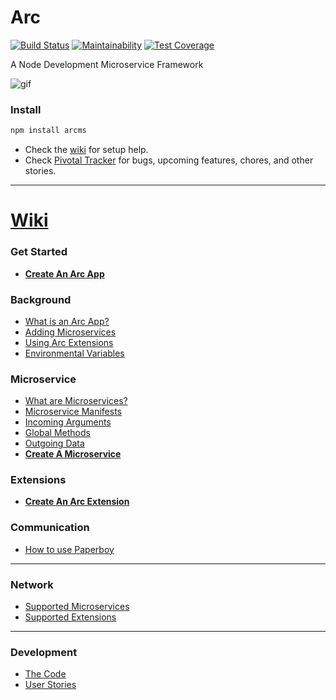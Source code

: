 # Arc
[![Build Status](https://travis-ci.org/altereagle/arc.svg?branch=master)](https://travis-ci.org/altereagle/arc)
[![Maintainability](https://api.codeclimate.com/v1/badges/250cba5c85e88cec6dfb/maintainability)](https://codeclimate.com/github/altereagle/arc/maintainability)
[![Test Coverage](https://api.codeclimate.com/v1/badges/250cba5c85e88cec6dfb/test_coverage)](https://codeclimate.com/github/altereagle/arc/test_coverage)

A Node Development Microservice Framework

![gif](https://media.giphy.com/media/kFyLfPH7FU7zW/giphy.gif)

### Install
```bash
npm install arcms
```
* Check the [wiki](https://github.com/altereagle/arc/wiki) for setup help.
* Check [Pivotal Tracker](https://www.pivotaltracker.com/n/projects/2148007) for bugs, upcoming features, chores, and other stories.

------

# [Wiki](https://github.com/altereagle/arc/wiki/Home)
### Get Started
  * **[Create An Arc App](https://github.com/altereagle/arc/wiki/create-an-Arc-App)**
### Background
  * [What is an Arc App?](https://github.com/altereagle/arc/wiki/What-Is-An-Arc-App)
  * [Adding Microservices](https://github.com/altereagle/arc/wiki/Adding-Microservices)
  * [Using Arc Extensions](https://github.com/altereagle/arc/wiki/Using-Arc-Extensions)
  * [Environmental Variables](https://github.com/altereagle/arc/wiki/Environmental-Variables)
### Microservice
  * [What are Microservices?](https://github.com/altereagle/arc/wiki/What-are-Microservices)
  * [Microservice Manifests](https://github.com/altereagle/arc/wiki/Microservice-Manifests)
  * [Incoming Arguments](https://github.com/altereagle/arc/wiki/Incoming-Arguments)
  * [Global Methods](https://github.com/altereagle/arc/wiki/Global-Methods)
  * [Outgoing Data](https://github.com/altereagle/arc/wiki/Outgoing-Data)
  * **[Create A Microservice](https://github.com/altereagle/arc/wiki/Create-A-Microservice)**
### Extensions
  * **[Create An Arc Extension](https://github.com/altereagle/arc/wiki/Create-An-Arc-Extension)**
### Communication
  * [How to use Paperboy](https://github.com/altereagle/arc/wiki/How-To-Use-Paperboy)
---
### Network
  * [Supported Microservices](https://github.com/altereagle/arc/wiki/Supported-Microservices)
  * [Supported Extensions](https://github.com/altereagle/arc/wiki/Supported-Extensions)
---
### Development
  * [The Code](https://github.com/altereagle/arc/wiki/The-Code)
  * [User Stories](https://www.pivotaltracker.com/n/projects/2148007)